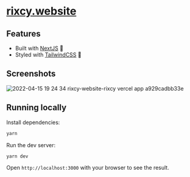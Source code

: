 # [rixcy.website](https://rixcy-website-rixcy.vercel.app)

## Features

- Built with [NextJS](https://nextjs.org) 🚀
- Styled with [TailwindCSS](https://tailwindcss.com) 💅

## Screenshots

![2022-04-15 19 24 34 rixcy-website-rixcy vercel app a929cadbb33e](https://user-images.githubusercontent.com/11819124/163607173-2fd09270-1942-4051-a7bf-678e7e49b2e3.jpg)

## Running locally

Install dependencies:

```bash
yarn
```

Run the dev server:

```bash
yarn dev
```

Open `http://localhost:3000` with your browser to see the result.
